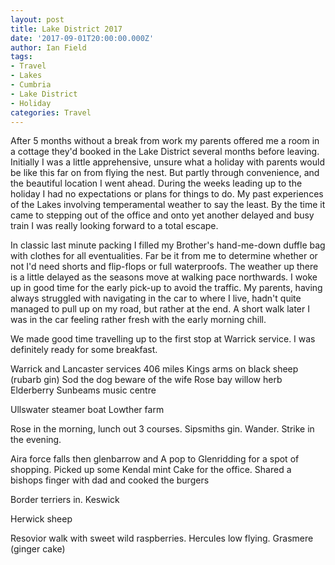 ```yaml
---
layout: post
title: Lake District 2017
date: '2017-09-01T20:00:00.000Z'
author: Ian Field
tags:
- Travel
- Lakes
- Cumbria
- Lake District
- Holiday
categories: Travel
---
```

After 5 months without a break from work my parents offered me a room in a cottage they'd booked in the Lake District several months before leaving. Initially I was a little apprehensive, unsure what a holiday with parents would be like this far on from flying the nest. But partly through convenience, and the beautiful location I went ahead. During the weeks leading up to the holiday I had no expectations or plans for things to do. My past experiences of the Lakes involving temperamental weather to say the least. By the time it came to stepping out of the office and onto yet another delayed and busy train I was really looking forward to a total escape.

In classic last minute packing I filled my Brother's hand-me-down duffle bag with clothes for all eventualities. Far be it from me to determine whether or not I'd need shorts and flip-flops or full waterproofs. The weather up there is a little delayed as the seasons move at walking pace northwards. I woke up in good time for the early pick-up to avoid the traffic. My parents, having always struggled with navigating in the car to where I live, hadn't quite managed to pull up on my road, but rather at the end. A short walk later I was in the car feeling rather fresh with the early morning chill.

We made good time travelling up to the first stop at Warrick service. I was definitely ready for some breakfast.

Warrick and Lancaster services
406 miles
Kings arms on black sheep (rubarb gin)
Sod the dog beware of the wife
Rose bay willow herb
Elderberry
Sunbeams music centre


Ullswater steamer boat
Lowther farm

Rose in the morning, lunch out 3 courses. Sipsmiths gin. Wander. Strike in the evening.


Aira force falls then glenbarrow and A pop to Glenridding for a spot of shopping. Picked up some Kendal mint Cake  for the office.
Shared a bishops finger with dad and cooked the burgers

Border terriers in. Keswick

Herwick sheep

Resovior walk with sweet wild raspberries. Hercules low flying. Grasmere (ginger cake)
